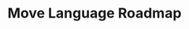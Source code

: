 ---
title: "Move Language Roadmap"
briefTitle: "Move"
description: "Move is a programming language for writing safe smart contracts originally developed at Facebook to power the Libra blockchain."
tags: ["skill-based"]
order: 5
isHidden: false
github: "https://github.com/move-language"
documentationLink: "https://www.openedu101.com/en/bootcamps/sui-on-move-bootcamp-2024--become-a-smart-contract-developer-from-scratch"    
---
